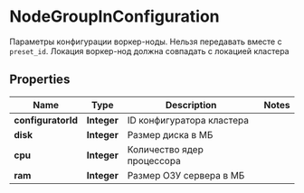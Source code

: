 

# NodeGroupInConfiguration

Параметры конфигурации воркер-ноды. Нельзя передавать вместе с `preset_id`. Локация воркер-нод должна совпадать с локацией кластера

## Properties

| Name | Type | Description | Notes |
|------------ | ------------- | ------------- | -------------|
|**configuratorId** | **Integer** | ID конфигуратора кластера |  |
|**disk** | **Integer** | Размер диска в МБ |  |
|**cpu** | **Integer** | Количество ядер процессора |  |
|**ram** | **Integer** | Размер ОЗУ сервера в МБ |  |



